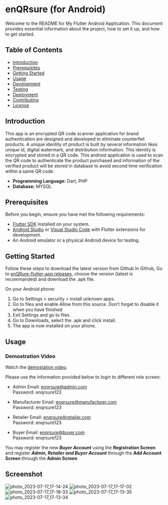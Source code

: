 # enQRsure (for Android)
Welcome to the README for My Flutter Android Application. This document provides essential information about the project, how to set it up, and how to get started.

## Table of Contents
- [Introduction](#introduction)
- [Prerequisites](#prerequisites)
- [Getting Started](#getting-started)
- [Usage](#usage)
- [Development](#development)
- [Testing](#testing)
- [Deployment](#deployment)
- [Contributing](#contributing)
- [License](#license)

## Introduction

This app is an encrypted QR code scanner application for brand authentication are designed and developed to eliminate counterfeit products. A unique identity of product is built by several information likes unique id, digital watermark, and distribution information. This identity is encrypted and stored in a QR code. This android application is used to scan the QR code to authenticate the product purchased and information of the verified product will be stored in database to avoid second time verification within a same QR code.<br>
* __Programming Language:__ Dart, PHP<br>
* __Database:__ MYSQL<br>

## Prerequisites

Before you begin, ensure you have met the following requirements:

- [Flutter SDK](https://flutter.dev/docs/get-started/install) installed on your system.
- [Android Studio](https://developer.android.com/studio) or [Visual Studio Code](https://code.visualstudio.com/) with Flutter extensions for development.
- An Android emulator or a physical Android device for testing.

## Getting Started

Follow these steps to download the latest version from Github
In Github, Go to [enQRure-flutter-app releases](https://github.com/Immoge/enQRure-Flutter-Android-App/releases), choose the version (latest is recommanded) and download the .apk file.

On your Android phone:
1. Go to Settings > security > install unknown apps.
2. Go to files and enable Allow from this source. Don't forget to disable it when you have finished
3. Exit Settings and go to files.
4. Go to Downloads, select the .apk and click install.
5. The app is now installed on your phone.

## Usage
### Demostration Video
Watch the [demostation video](https://youtu.be/JvV6uuvtSjM).

Please use the information provided below to login to different role screen:
* Admin
Email: enqrsure@admin.com<br>
Password: enqrsure123<br>

* Manufacturer
Email: enqrsure@manufacturer.com<br>
Password: enqrsure123<br>

* Retailer
Email: enqrsure@retailer.com<br>
Password: enqrsure123<br>

* Buyer
Email: enqrsure@buyer.com<br>
Password: enqrsure123 <br>

You may register the new **_Buyer Account_** using the **Registration Screen** and register **_Admin, Retailer and Buyer Account_** through the **Add Account Screen** through the **Admin Screen**

## Screenshot
![photo_2023-07-17_17-14-24](https://github.com/Immoge/enQRure-Flutter-Android-App/assets/96851943/3d303c8b-a385-4e5e-bc01-64503ba3d193)
![photo_2023-07-17_17-17-02](https://github.com/Immoge/enQRure-Flutter-Android-App/assets/96851943/5fc06987-6aaa-410d-acc9-6315de8a93f9)
![photo_2023-07-17_17-18-33](https://github.com/Immoge/enQRure-Flutter-Android-App/assets/96851943/ba6ea04d-c7f2-495a-acb4-3f661080ddcb)
![photo_2023-07-17_17-13-35](https://github.com/Immoge/enQRure-Flutter-Android-App/assets/96851943/e6b5b487-9d0e-490a-ae91-3a27eb398bed)
![photo_2023-07-17_17-13-34](https://github.com/Immoge/enQRure-Flutter-Android-App/assets/96851943/12d8a812-5a8b-4d1f-998b-eec7040d8de5)

